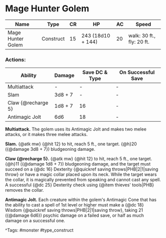 # Mage Hunter Golem

| Name | Type | CR | HP | AC | Speed |
|------|------|----|----|----|-------|
| Mage Hunter Golem | Construct | 15 | 243 (18d10 + 144) | 20 | walk: 30 ft., fly: 20 ft. |

### Actions:

| Ability | Damage | Save DC & Type | On Successful Save |
|---------|--------|----------------|--------------------|
| Multiattack | - | - | - |
| Slam | 3d8 + 7 | - | - |
| Claw {@recharge 5} | 1d8 + 7 | 16 | - |
| Antimagic Jolt | 6d6 | 18 | - |


**Multiattack.** The golem uses its Antimagic Jolt and makes two melee attacks, or it makes three melee attacks.

**Slam.** {@atk mw} {@hit 12} to hit, reach 5 ft., one target. {@h}20 ({@damage 3d8 + 7}) bludgeoning damage.

**Claw {@recharge 5}.** {@atk mw} {@hit 12} to hit, reach 5 ft., one target. {@h}11 ({@damage 1d8 + 7}) bludgeoning damage, and the target must succeed on a {@dc 16} Dexterity {@quickref saving throws|PHB|2|1|saving throw} or have a magic collar placed upon its neck. While the target wears the collar, it is magically prevented from speaking and cannot cast any spell. A successful {@dc 25} Dexterity check using {@item thieves' tools|PHB} removes the collar.

**Antimagic Jolt.** Each creature within the golem's Antimagic Cone that has the ability to cast a spell of 1st level or higher must make a {@dc 18} Wisdom {@quickref saving throws|PHB|2|1|saving throw}, taking 21 ({@damage 6d6}) psychic damage on a failed save, or half as much damage on a successful one.

^Tags: #monster #type_construct